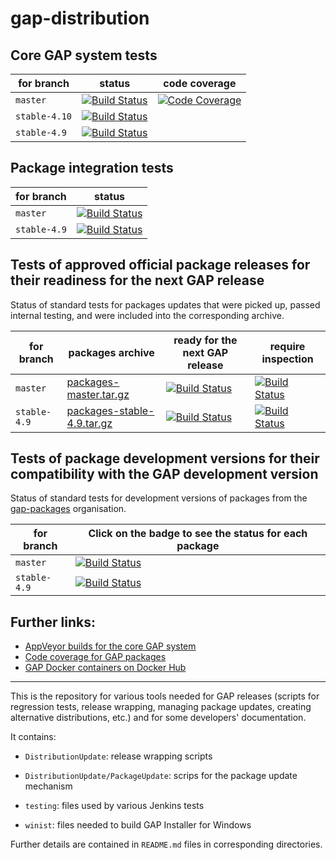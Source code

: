 # gap-distribution

## Core GAP system tests

| for branch | status | code coverage |
|------------|--------|---------------|
| `master`   | [![Build Status](https://travis-ci.org/gap-system/gap.svg?branch=master)](https://travis-ci.org/gap-system/gap) |  [![Code Coverage](https://codecov.io/github/gap-system/gap/coverage.svg?branch=master&token=)](https://codecov.io/gh/gap-system/gap) |
| `stable-4.10` | [![Build Status](https://travis-ci.org/gap-system/gap.svg?branch=stable-4.10)](https://travis-ci.org/gap-system/gap) | |
| `stable-4.9`  | [![Build Status](https://travis-ci.org/gap-system/gap.svg?branch=stable-4.9)](https://travis-ci.org/gap-system/gap) | |

## Package integration tests

| for branch | status |
|------------|--------|
| `master`  | [![Build Status](https://travis-ci.org/gap-system/gap-docker-master-testsuite.svg?branch=master)](https://travis-ci.org/gap-system/gap-docker-master-testsuite) |
| `stable-4.9` | [![Build Status](https://travis-ci.org/gap-system/gap-docker-stable-4.9-testsuite.svg?branch=master)](https://travis-ci.org/gap-system/gap-docker-stable-4.9-testsuite) |

## Tests of approved official package releases for their readiness for the next GAP release

Status of standard tests for packages updates that were picked up, passed internal testing, and were included into the corresponding archive.

| for branch | packages archive | ready for the next GAP release | require inspection |
|------------|-----------------------------------|---------------|---------------------|
| `master` | [packages-master.tar.gz](https://www.gap-system.org/pub/gap/gap4pkgs/packages-master.tar.gz) | [![Build Status](https://travis-ci.org/gap-system/gap-docker-pkg-tests-master.svg?branch=master)](https://travis-ci.org/gap-system/gap-docker-pkg-tests-master) | [![Build Status](https://travis-ci.org/gap-system/gap-docker-pkg-tests-master-staging.svg?branch=master)](https://travis-ci.org/gap-system/gap-docker-pkg-tests-master-staging) |
| `stable-4.9` | [packages-stable-4.9.tar.gz](https://www.gap-system.org/pub/gap/gap4pkgs/packages-stable-4.9.tar.gz) | [![Build Status](https://travis-ci.org/gap-system/gap-docker-pkg-tests-stable-4.9.svg?branch=master)](https://travis-ci.org/gap-system/gap-docker-pkg-tests-stable-4.9) | [![Build Status](https://travis-ci.org/gap-system/gap-docker-pkg-tests-stable-4.9-staging.svg?branch=master)](https://travis-ci.org/gap-system/gap-docker-pkg-tests-stable-4.9-staging) |

## Tests of package development versions for their compatibility with the GAP development version

Status of standard tests for development versions of packages from the [gap-packages](https://github.com/gap-packages) organisation. 

| for branch | Click on the badge to see the status for each package |
|------------|-------------------------------------------------------|
| `master` | [![Build Status](https://travis-ci.org/gap-packages/gap-docker-pkg-tests-master-devel.svg?branch=master)](https://travis-ci.org/gap-packages/gap-docker-pkg-tests-master-devel) |
| `stable-4.9` | [![Build Status](https://travis-ci.org/gap-packages/gap-docker-pkg-tests-stable-4.9-devel.svg?branch=master)](https://travis-ci.org/gap-packages/gap-docker-pkg-tests-stable-4.9-devel) |

## Further links:
* [AppVeyor builds for the core GAP system](https://ci.appveyor.com/project/gap-system/gap)
* [Code coverage for GAP packages](https://codecov.io/gh/gap-packages/)
* [GAP Docker containers on Docker Hub](https://hub.docker.com/r/gapsystem/)

---

This is the repository for various tools needed for GAP releases
(scripts for regression tests, release wrapping, managing package
updates, creating alternative distributions, etc.) and for some
developers' documentation.

It contains:

* `DistributionUpdate`: release wrapping scripts

* `DistributionUpdate/PackageUpdate`: scrips for the package update mechanism

* `testing`: files used by various Jenkins tests

* `winist`: files needed to build GAP Installer for Windows

Further details are contained in `README.md` files in corresponding directories.
